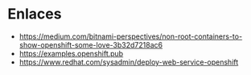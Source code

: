 # Enlaces

* https://medium.com/bitnami-perspectives/non-root-containers-to-show-openshift-some-love-3b32d7218ac6
* https://examples.openshift.pub
* https://www.redhat.com/sysadmin/deploy-web-service-openshift
